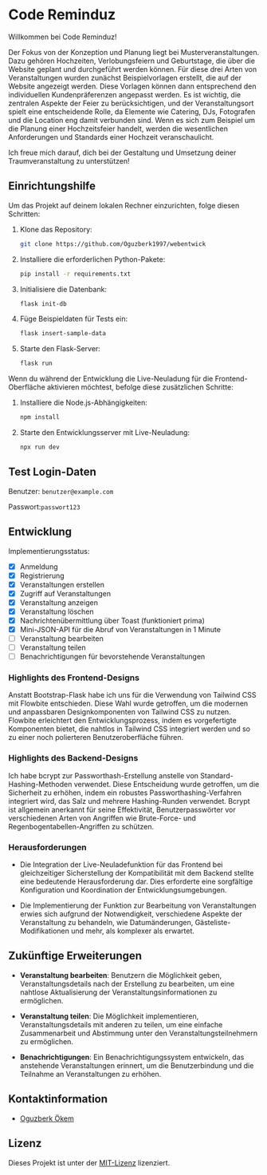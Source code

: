 # Code Reminduz

Willkommen bei Code Reminduz!

Der Fokus von der Konzeption und Planung liegt bei Musterveranstaltungen. Dazu gehören Hochzeiten, Verlobungsfeiern und Geburtstage, die über die Website geplant und durchgeführt werden können. Für diese drei Arten von Veranstaltungen wurden zunächst Beispielvorlagen erstellt, die auf der Website angezeigt werden. Diese Vorlagen können dann entsprechend den individuellen Kundenpräferenzen angepasst werden. Es ist wichtig, die zentralen Aspekte der Feier zu berücksichtigen, und der Veranstaltungsort spielt eine entscheidende Rolle, da Elemente wie Catering, DJs, Fotografen und die Location eng damit verbunden sind. Wenn es sich zum Beispiel um die Planung einer Hochzeitsfeier handelt, werden die wesentlichen Anforderungen und Standards einer Hochzeit veranschaulicht.

Ich freue mich darauf, dich bei der Gestaltung und Umsetzung deiner Traumveranstaltung zu unterstützen!

## Einrichtungshilfe

Um das Projekt auf deinem lokalen Rechner einzurichten, folge diesen Schritten:

1. Klone das Repository:

   ```bash
   git clone https://github.com/Oguzberk1997/webentwick
   ```

2. Installiere die erforderlichen Python-Pakete:

   ```bash
   pip install -r requirements.txt
   ```

3. Initialisiere die Datenbank:

   ```bash
   flask init-db
   ```

4. Füge Beispieldaten für Tests ein:

   ```bash
   flask insert-sample-data
   ```

5. Starte den Flask-Server:
   ```bash
   flask run
   ```

Wenn du während der Entwicklung die Live-Neuladung für die Frontend-Oberfläche aktivieren möchtest, befolge diese zusätzlichen Schritte:

1. Installiere die Node.js-Abhängigkeiten:

   ```bash
   npm install
   ```

2. Starte den Entwicklungsserver mit Live-Neuladung:
   ```bash
   npx run dev
   ```

## Test Login-Daten

Benutzer: `benutzer@example.com`

Passwort:`passwort123`

## Entwicklung

Implementierungsstatus:

- [x] Anmeldung
- [x] Registrierung
- [x] Veranstaltungen erstellen
- [x] Zugriff auf Veranstaltungen
- [x] Veranstaltung anzeigen
- [x] Veranstaltung löschen
- [x] Nachrichtenübermittlung über Toast (funktioniert prima)
- [x] Mini-JSON-API für die Abruf von Veranstaltungen in 1 Minute
- [ ] Veranstaltung bearbeiten
- [ ] Veranstaltung teilen
- [ ] Benachrichtigungen für bevorstehende Veranstaltungen

### Highlights des Frontend-Designs

Anstatt Bootstrap-Flask habe ich uns für die Verwendung von Tailwind CSS mit Flowbite entschieden. Diese Wahl wurde getroffen, um die modernen und anpassbaren Designkomponenten von Tailwind CSS zu nutzen. Flowbite erleichtert den Entwicklungsprozess, indem es vorgefertigte Komponenten bietet, die nahtlos in Tailwind CSS integriert werden und so zu einer noch polierteren Benutzeroberfläche führen.

### Highlights des Backend-Designs

Ich habe bcrypt zur Passworthash-Erstellung anstelle von Standard-Hashing-Methoden verwendet. Diese Entscheidung wurde getroffen, um die Sicherheit zu erhöhen, indem ein robustes Passworthashing-Verfahren integriert wird, das Salz und mehrere Hashing-Runden verwendet. Bcrypt ist allgemein anerkannt für seine Effektivität, Benutzerpasswörter vor verschiedenen Arten von Angriffen wie Brute-Force- und Regenbogentabellen-Angriffen zu schützen.

### Herausforderungen

- Die Integration der Live-Neuladefunktion für das Frontend bei gleichzeitiger Sicherstellung der Kompatibilität mit dem Backend stellte eine bedeutende Herausforderung dar. Dies erforderte eine sorgfältige Konfiguration und Koordination der Entwicklungsumgebungen.

- Die Implementierung der Funktion zur Bearbeitung von Veranstaltungen erwies sich aufgrund der Notwendigkeit, verschiedene Aspekte der Veranstaltung zu behandeln, wie Datumänderungen, Gästeliste-Modifikationen und mehr, als komplexer als erwartet.

## Zukünftige Erweiterungen

- **Veranstaltung bearbeiten**: Benutzern die Möglichkeit geben, Veranstaltungsdetails nach der Erstellung zu bearbeiten, um eine nahtlose Aktualisierung der Veranstaltungsinformationen zu ermöglichen.

- **Veranstaltung teilen**: Die Möglichkeit implementieren, Veranstaltungsdetails mit anderen zu teilen, um eine einfache Zusammenarbeit und Abstimmung unter den Veranstaltungsteilnehmern zu ermöglichen.

- **Benachrichtigungen**: Ein Benachrichtigungssystem entwickeln, das anstehende Veranstaltungen erinnert, um die Benutzerbindung und die Teilnahme an Veranstaltungen zu erhöhen.

## Kontaktinformation

- [Oguzberk Ökem](mailto:oguzberk-oekem@outlook.de)

## Lizenz

Dieses Projekt ist unter der [MIT-Lizenz](LICENSE) lizenziert.
